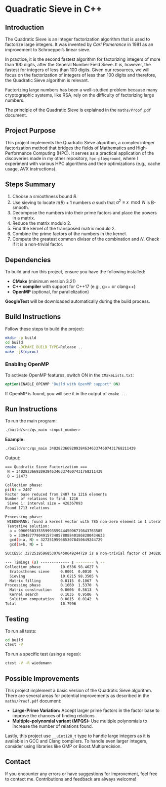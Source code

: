 # Quadratic Sieve in C++

## Introduction

The Quadratic Sieve is an integer factorization algorithm that is used to factorize large integers. It was invented by *Carl Pomerance* in 1981 as an improvement to Schroeppel’s linear sieve. 

In practice, it is the second fastest algorithm for factorizing integers of more than 100 digits, after the General Number Field Sieve. It is, however, the fastest for integers of less than 100 digits. Given our resources, we will focus on the factorization of integers of less than 100 digits and therefore, the Quadratic Sieve algorithm is relevant.

Factorizing large numbers has been a well-studied problem because many cryptographic systems, like RSA, rely on the difficulty of factorizing large numbers. 

The principle of the Quadratic Sieve is explained in the `maths/Proof.pdf` document.

## Project Purpose

This project implements the Quadratic Sieve algorithm, a complex integer factorization method that bridges the fields of Mathematics and High-Performance Computing (HPC). It serves as a practical application of the discoveries made in my other repository, `hpc-playground`, where I experiment with various HPC algorithms and their optimizations (e.g., cache usage, AVX instructions).

## Steps Summary

1. Choose a smoothness bound $B$.
2. Use sieving to locate $π(B)+1$ numbers $a$ such that $a^2≡ x \mod N$ is B-smooth.
3. Decompose the numbers into their prime factors and place the powers in a matrix.
4. Reduce the matrix modulo 2.
5. Find the kernel of the transposed matrix modulo 2.
6. Combine the prime factors of the numbers in the kernel.
7. Compute the greatest common divisor of the combination and $N$. Check if it is a non-trivial factor.

## Dependencies

To build and run this project, ensure you have the following installed:

- **CMake** (minimum version 3.21)
- **C++ compiler** with support for C++17 (e.g., g++ or clang++)
- **OpenMP** (optional, for parallelization)

**GoogleTest** will be downloaded automatically during the build process.

## Build Instructions

Follow these steps to build the project:

```bash
mkdir -p build
cd build
cmake -DCMAKE_BUILD_TYPE=Release ..
make -j$(nproc)
```

### Enabling OpenMP

To activate OpenMP features, switch ON in the `CMakeLists.txt`:

```cmake
option(ENABLE_OPENMP "Build with OpenMP support" ON)
```

If OpenMP is found, you will see it in the output of `cmake ..`.

## Run Instructions

To run the main program:

```bash
./build/src/qs_main <input_number>
```

**Example:**

```bash
./build/src/qs_main 340282366920938463463374607431768211439
```

Output:
```bash
=== Quadratic Sieve Factorization ===
 N = 340282366920938463463374607431768211439
 B = 21473

Collection phase:
pi(B) = 2407
Factor base reduced from 2407 to 1216 elements
Number of relations to find: 1216
 Sieve 1: interval size = 428367093
Found 1713 relations

Processing phase:
 WIEDEMANN: found a kernel vector with 785 non-zero element in 1 iterations
 Tentative solution:
  a = 99669503353599935594445096719843763585
  b = 339487779049157348578088401868280434633
  gcd(b-a, N) = 3272519596853078450649244729
  gcd(a+b, N) = 1

SUCCESS: 3272519596853078450649244729 is a non-trivial factor of 340282366920938463463374607431768211439

--- Timings (s) ------------- s -------- % --
Collection phase         10.6336 98.4627 %
  Eratosthenes sieve     0.0001  0.0010  %
  Sieving                10.6215 98.3505 %
  Matrix filling         0.0115  0.1067  %
Processing phase         0.1660  1.5370  %
  Matrix construction    0.0606  0.5613  %
  Kernel search          0.1035  0.9586  %
  Solution computation   0.0015  0.0142  %
Total                    10.7996 
```


## Testing

To run all tests:

```bash
cd build
ctest -V
```

To run a specific test (using a regex):

```bash
ctest -V -R wiedemann
```

## Possible Improvements
This project implement a basic version of the Quadratic Sieve algorithm. There are several areas for potential improvements as described in the `maths/Proof.pdf` document:
- **Large-Prime Variation:** Accept larger prime factors in the factor base to improve the chances of finding relations.
- **Multiple-polynomial variant (MPQS):** Use multiple polynomials to increase the number of relations found.

Lastly, this project use `__uint128_t` type to handle large integers as it is available in GCC and Clang compilers. To handle even larger integers, consider using libraries like GMP or Boost.Multiprecision.

## Contact

If you encounter any errors or have suggestions for improvement, feel free to contact me. Contributions and feedback are always welcome!
